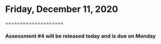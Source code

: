 # Friday, December 11, 2020
====================
### Assessment #4 will be released today and is due on Monday

